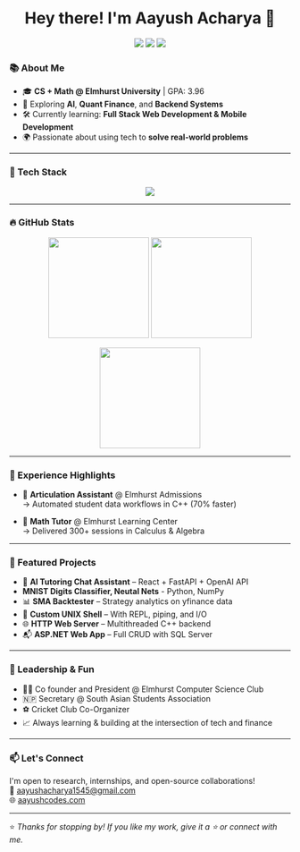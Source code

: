 <h1 align="center">Hey there! I'm Aayush Acharya 👋</h1>

<!--
<p align="center">
  <img src="https://readme-typing-svg.herokuapp.com?font=Fira+Code&weight=500&size=22&pause=1000&color=4A90E2&center=true&vCenter=true&width=435&lines=AI+%7C+Finance+%7C+Fullstack+Developer;I+code+for+impact+%F0%9F%92%BB;Python+%7C+C%2B%2B+%7C+React+%7C+FastAPI+%7C+TailwindCSS" alt="Typing SVG" />
</p>
!-->
<p align="center">
  <a href="mailto:aayushacharya1545@gmail.com"><img src="https://img.shields.io/badge/Email-D14836?style=flat-square&logo=gmail&logoColor=white"/></a>
  <a href="https://aayushcodes.com"><img src="https://img.shields.io/badge/Portfolio-000?style=flat-square&logo=Firefox&logoColor=white"/></a>
  <a href="https://www.linkedin.com/in/aayush4515/"><img src="https://img.shields.io/badge/LinkedIn-0A66C2?style=flat-square&logo=linkedin&logoColor=white"/></a>
</p>

### 📚 About Me

- 🎓 **CS + Math @ Elmhurst University** | GPA: 3.96  
- 🧠 Exploring **AI**, **Quant Finance**, and **Backend Systems**  
- 🛠️ Currently learning: **Full Stack Web Development & Mobile Development**
- 🌍 Passionate about using tech to **solve real-world problems**

---

### 🧰 Tech Stack

<p align="center">
  <img src="https://skillicons.dev/icons?i=cpp,python,java,js,react,tailwind,fastapi,docker,git,linux,html,css,netlify,vercel,github,mysql,vscode,cs&perline=9" />
</p>

---

### 🔥 GitHub Stats

<p align="center">
  <img src="https://github-readme-stats.vercel.app/api?username=aayush4515&show_icons=true&theme=tokyonight&hide=contribs,prs" height="180em"/>
  <img src="https://github-readme-streak-stats.herokuapp.com/?user=aayush4515&theme=tokyonight" height="180em"/>
</p>

<p align="center">
  <img src="https://github-readme-stats.vercel.app/api/top-langs/?username=aayush4515&layout=compact&theme=tokyonight" height="180em"/>
</p>

---

### 💼 Experience Highlights

- 🔧 **Articulation Assistant** @ Elmhurst Admissions  
  → Automated student data workflows in C++ (70% faster)

- 📘 **Math Tutor** @ Elmhurst Learning Center  
  → Delivered 300+ sessions in Calculus & Algebra

---

### 🚀 Featured Projects

- 🤖 **AI Tutoring Chat Assistant** – React + FastAPI + OpenAI API
- **MNIST Digits Classifier, Neutal Nets** - Python, NumPy
- 📊 **SMA Backtester** – Strategy analytics on yfinance data  
- 🐚 **Custom UNIX Shell** – With REPL, piping, and I/O  
- 🌐 **HTTP Web Server** – Multithreaded C++ backend  
- 📬 **ASP.NET Web App** – Full CRUD with SQL Server

---

### 🏏 Leadership & Fun

- 🧑‍💼 Co founder and President @ Elmhurst Computer Science Club
- 🇳🇵 Secretary @ South Asian Students Association  
- ⚽ Cricket Club Co-Organizer  
- 📈 Always learning & building at the intersection of tech and finance

---

### 📫 Let's Connect

I'm open to research, internships, and open-source collaborations!  
📧 aayushacharya1545@gmail.com  
🌐 [aayushcodes.com](https://aayushcodes.com)

---

⭐ *Thanks for stopping by! If you like my work, give it a ⭐ or connect with me.*
